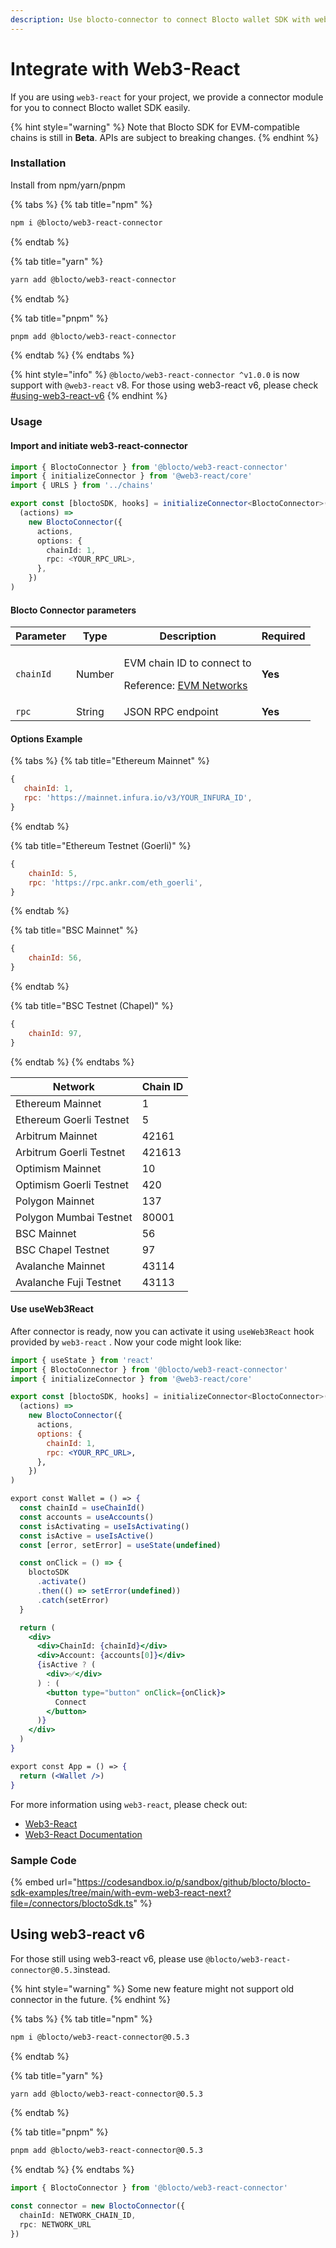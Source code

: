 ```yaml
---
description: Use blocto-connector to connect Blocto wallet SDK with web3-react easily
---
```


# Integrate with Web3-React

If you are using `web3-react` for your project, we provide a connector module for you to connect Blocto wallet SDK easily.

{% hint style="warning" %}
Note that Blocto SDK for EVM-compatible chains is still in **Beta**. APIs are subject to breaking changes.
{% endhint %}

### Installation

Install from npm/yarn/pnpm

{% tabs %}
{% tab title="npm" %}
```bash
npm i @blocto/web3-react-connector
```
{% endtab %}

{% tab title="yarn" %}
```bash
yarn add @blocto/web3-react-connector
```
{% endtab %}

{% tab title="pnpm" %}
```bash
pnpm add @blocto/web3-react-connector
```
{% endtab %}
{% endtabs %}

{% hint style="info" %}
`@blocto/web3-react-connector ^v1.0.0` is now support with `@web3-react` v8. For those using web3-react v6, please check [#using-web3-react-v6](integrate-with-web3-react.md#using-web3-react-v6 "mention")
{% endhint %}

### Usage

#### Import and initiate web3-react-connector

```typescript
import { BloctoConnector } from '@blocto/web3-react-connector'
import { initializeConnector } from '@web3-react/core'
import { URLS } from '../chains'

export const [bloctoSDK, hooks] = initializeConnector<BloctoConnector>(
  (actions) =>
    new BloctoConnector({
      actions,
      options: {
        chainId: 1,
        rpc: <YOUR_RPC_URL>,
      },
    })
)
```

#### Blocto Connector parameters

| Parameter | Type   | Description                                                                                            | Required |
| --------- | ------ | ------------------------------------------------------------------------------------------------------ | -------- |
| `chainId` | Number | <p>EVM chain ID to connect to</p><p>Reference: <a href="https://chainid.network/">EVM Networks</a></p> | **Yes**  |
| `rpc`     | String | JSON RPC endpoint                                                                                      | **Yes**  |

#### Options Example

{% tabs %}
{% tab title="Ethereum Mainnet" %}
```javascript
{
   chainId: 1,
   rpc: 'https://mainnet.infura.io/v3/YOUR_INFURA_ID',
}
```
{% endtab %}

{% tab title="Ethereum Testnet (Goerli)" %}
```javascript
{
    chainId: 5,
    rpc: 'https://rpc.ankr.com/eth_goerli',
}
```
{% endtab %}

{% tab title="BSC Mainnet" %}
```javascript
{
    chainId: 56,
}
```
{% endtab %}

{% tab title="BSC Testnet (Chapel)" %}
```javascript
{
    chainId: 97,
}
```
{% endtab %}
{% endtabs %}

| Network                 | Chain ID |
| ----------------------- | -------- |
| Ethereum Mainnet        | 1        |
| Ethereum Goerli Testnet | 5        |
| Arbitrum Mainnet        | 42161    |
| Arbitrum Goerli Testnet | 421613   |
| Optimism Mainnet        | 10       |
| Optimism Goerli Testnet | 420      |
| Polygon Mainnet         | 137      |
| Polygon Mumbai Testnet  | 80001    |
| BSC Mainnet             | 56       |
| BSC Chapel Testnet      | 97       |
| Avalanche Mainnet       | 43114    |
| Avalanche Fuji Testnet  | 43113    |

#### Use useWeb3React

After connector is ready, now you can activate it using `useWeb3React` hook provided by `web3-react` . Now your code might look like:

```jsx
import { useState } from 'react'
import { BloctoConnector } from '@blocto/web3-react-connector'
import { initializeConnector } from '@web3-react/core'

export const [bloctoSDK, hooks] = initializeConnector<BloctoConnector>(
  (actions) =>
    new BloctoConnector({
      actions,
      options: {
        chainId: 1,
        rpc: <YOUR_RPC_URL>,
      },
    })
)

export const Wallet = () => {
  const chainId = useChainId()
  const accounts = useAccounts()
  const isActivating = useIsActivating()
  const isActive = useIsActive()
  const [error, setError] = useState(undefined)

  const onClick = () => {
    bloctoSDK
      .activate()
      .then(() => setError(undefined))
      .catch(setError)
  }

  return (
    <div>
      <div>ChainId: {chainId}</div>
      <div>Account: {accounts[0]}</div>
      {isActive ? (
        <div>✅</div>
      ) : (
        <button type="button" onClick={onClick}>
          Connect
        </button>
      )}
    </div>
  )
}

export const App = () => {
  return (<Wallet />)
}
```

For more information using `web3-react`, please check out:

* [Web3-React](https://github.com/NoahZinsmeister/web3-react)
* [Web3-React Documentation](https://github.com/NoahZinsmeister/web3-react/tree/v6/docs)

### Sample Code

{% embed url="https://codesandbox.io/p/sandbox/github/blocto/blocto-sdk-examples/tree/main/with-evm-web3-react-next?file=/connectors/bloctoSdk.ts" %}

## Using web3-react v6

For those still using web3-react v6, please use `@blocto/web3-react-connector@0.5.3`instead.

{% hint style="warning" %}
Some new feature might not support old connector in the future.
{% endhint %}

{% tabs %}
{% tab title="npm" %}
```bash
npm i @blocto/web3-react-connector@0.5.3
```
{% endtab %}

{% tab title="yarn" %}
```bash
yarn add @blocto/web3-react-connector@0.5.3
```
{% endtab %}

{% tab title="pnpm" %}
```bash
pnpm add @blocto/web3-react-connector@0.5.3
```
{% endtab %}
{% endtabs %}

```typescript
import { BloctoConnector } from '@blocto/web3-react-connector'

const connector = new BloctoConnector({
  chainId: NETWORK_CHAIN_ID,
  rpc: NETWORK_URL
})
```
